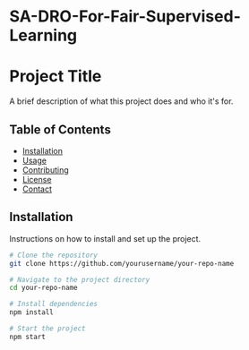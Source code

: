 # SA-DRO-For-Fair-Supervised-Learning

# Project Title

A brief description of what this project does and who it's for.

## Table of Contents

- [Installation](#installation)
- [Usage](#usage)
- [Contributing](#contributing)
- [License](#license)
- [Contact](#contact)

## Installation

Instructions on how to install and set up the project.

```bash
# Clone the repository
git clone https://github.com/yourusername/your-repo-name

# Navigate to the project directory
cd your-repo-name

# Install dependencies
npm install

# Start the project
npm start
